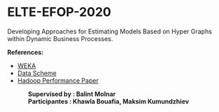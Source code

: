 # ELTE-EFOP-2020
Developing Approaches for Estimating Models Based on Hyper Graphs within Dynamic Business Processes.

<b>References:</b><br>
<ul>
<li><a href="https://machinelearningmastery.com/estimate-performance-machine-learning-algorithms-weka/">WEKA</a></li>
  <li><a href="https://drive.google.com/file/d/1Bo1c6BJNfdim81CWp7VbqLNkP3RAawGk/view?ts=5e55708d">Data Scheme</a></li>
  <li><a href="https://www.researchgate.net/publication/273462758_Hadoop_Performance_Modeling_for_Job_Estimation_and_Resource_Provisioning">Hadoop Performance Paper</a></li>
<ul>


<b>Supervised by : Balint Molnar</b><br>
<b>Participantes : Khawla Bouafia, Maksim Kumundzhiev</b>
